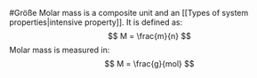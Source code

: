 #Größe 
Molar mass is a composite unit and an [[Types of system properties|intensive property]]. It is defined as: 
$$
M = \frac{m}{n}
$$
Molar mass is measured in: 
$$
M = \frac{g}{mol}
$$
